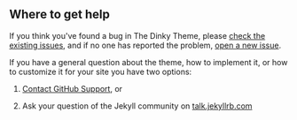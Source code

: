 ## Where to get help

If you think you've found a bug in The Dinky Theme, please [check the existing issues](https://github.com/pages-themes/dinky/issues), and if no one has reported the problem, [open a new issue](https://github.com/pages-themes/dinky/issues/new).

If you have a general question about the theme, how to implement it, or how to customize it for your site  you have two options:

1. [Contact GitHub Support](https://github.com/contact?form%5Bsubject%5D=GitHub%20Pages%20theme%20pages-themes/dinky), or

2. Ask your question of the Jekyll community on [talk.jekyllrb.com](https://talk.jekyllrb.com/)
